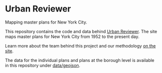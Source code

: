 # Urban Reviewer

Mapping master plans for New York City.

This repository contains the code and data behind [Urban
Reviewer](http://www.urbanreviewer.org/). The site maps master plans for New
York City from 1952 to the present day.

Learn more about the team behind this project and our methodology [on the
site](http://www.urbanreviewer.org/#page=about.html).

The data for the individual plans and plans at the borough level is available in
this repository under [data/geojson](https://github.com/596acres/urbanreviewer/tree/gh-pages/data/geojson/us/ny/nyc).
